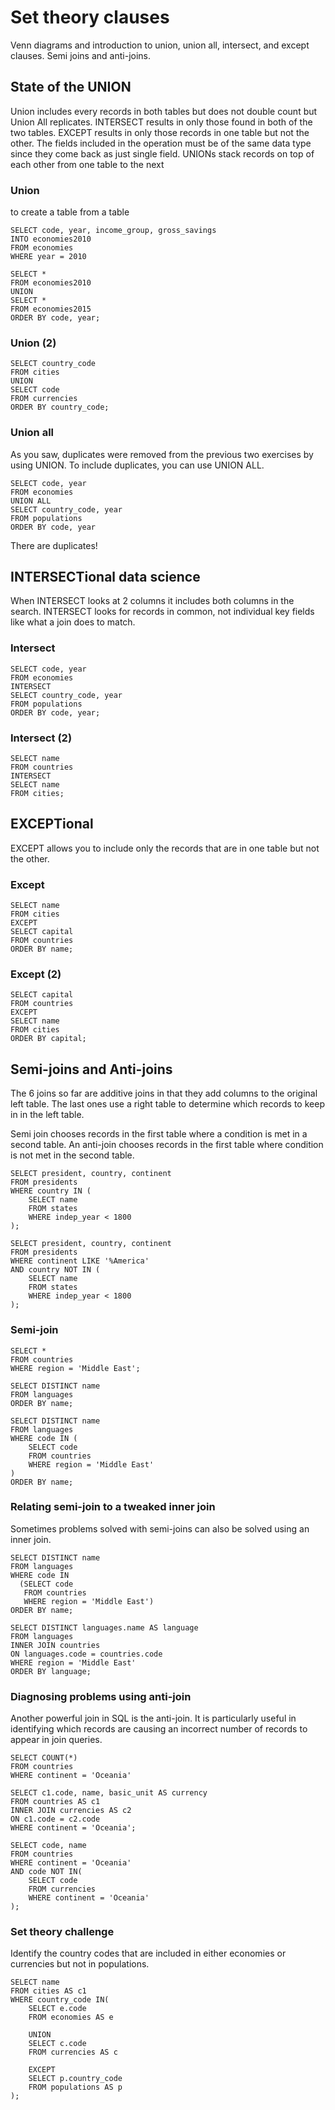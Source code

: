 
# Set theory clauses
Venn diagrams and introduction to union, union all, intersect, and except clauses. Semi joins and anti-joins.

## State of the UNION
Union includes every records in both tables but does not double count but Union All replicates. INTERSECT results in only those found in both 
of the two tables. EXCEPT results in only those records in one table but not the other.
The fields included in the operation must be of the same data type since they come back as just
single field. UNIONs stack records on top of each other from one table to the next


### Union
to create a table from a table 
```
SELECT code, year, income_group, gross_savings
INTO economies2010
FROM economies
WHERE year = 2010

SELECT *
FROM economies2010
UNION
SELECT *
FROM economies2015
ORDER BY code, year;
```

### Union (2)
```
SELECT country_code
FROM cities
UNION
SELECT code
FROM currencies
ORDER BY country_code;
```

### Union all
As you saw, duplicates were removed from the previous two exercises by using UNION. To include 
duplicates, you can use UNION ALL.
```
SELECT code, year
FROM economies
UNION ALL
SELECT country_code, year
FROM populations
ORDER BY code, year
```
There are duplicates!


## INTERSECTional data science
When INTERSECT looks at 2 columns it includes both columns in the search.
INTERSECT looks for records in common, not individual key fields like what a
join does to match.

### Intersect
```
SELECT code, year
FROM economies
INTERSECT
SELECT country_code, year
FROM populations
ORDER BY code, year;
```

### Intersect (2)
```
SELECT name
FROM countries
INTERSECT
SELECT name
FROM cities;
```

## EXCEPTional
EXCEPT allows you to include only the records that are in one table but not the other.

### Except
```
SELECT name 
FROM cities
EXCEPT
SELECT capital
FROM countries
ORDER BY name;
```

### Except (2)
```
SELECT capital 
FROM countries
EXCEPT
SELECT name
FROM cities
ORDER BY capital;
```

## Semi-joins and Anti-joins
The 6 joins so far are additive joins in that they add columns to the original
left table. The last ones use a right table to determine which records to keep in
in the left table. 

Semi join chooses records in the first table where a condition 
is met in a second table. An anti-join chooses records in the first table where 
condition is not met in the second table.

```
SELECT president, country, continent
FROM presidents
WHERE country IN (
	SELECT name
	FROM states
	WHERE indep_year < 1800
);
```
```
SELECT president, country, continent
FROM presidents
WHERE continent LIKE '%America'
AND country NOT IN (
	SELECT name
	FROM states
	WHERE indep_year < 1800
);
```

### Semi-join
```
SELECT * 
FROM countries
WHERE region = 'Middle East';
```
```
SELECT DISTINCT name
FROM languages
ORDER BY name;
```
```
SELECT DISTINCT name
FROM languages
WHERE code IN (
	SELECT code
	FROM countries
	WHERE region = 'Middle East'
)
ORDER BY name;
```

### Relating semi-join to a tweaked inner join
Sometimes problems solved with semi-joins can also be solved using an inner join.

```
SELECT DISTINCT name
FROM languages
WHERE code IN
  (SELECT code
   FROM countries
   WHERE region = 'Middle East')
ORDER BY name;
```
```
SELECT DISTINCT languages.name AS language
FROM languages
INNER JOIN countries
ON languages.code = countries.code
WHERE region = 'Middle East'
ORDER BY language;
```

### Diagnosing problems using anti-join
Another powerful join in SQL is the anti-join. It is particularly 
useful in identifying which records are causing an incorrect number 
of records to appear in join queries.
```
SELECT COUNT(*)
FROM countries
WHERE continent = 'Oceania'
```
```
SELECT c1.code, name, basic_unit AS currency
FROM countries AS c1
INNER JOIN currencies AS c2
ON c1.code = c2.code
WHERE continent = 'Oceania';
```
```
SELECT code, name
FROM countries
WHERE continent = 'Oceania'
AND code NOT IN(
	SELECT code
	FROM currencies
	WHERE continent = 'Oceania'
);
```

### Set theory challenge
Identify the country codes that are included in either economies  or currencies but not in populations.
```
SELECT name
FROM cities AS c1
WHERE country_code IN(
	SELECT e.code
	FROM economies AS e
	
	UNION
	SELECT c.code
	FROM currencies AS c
	
	EXCEPT
	SELECT p.country_code
	FROM populations AS p
);
```